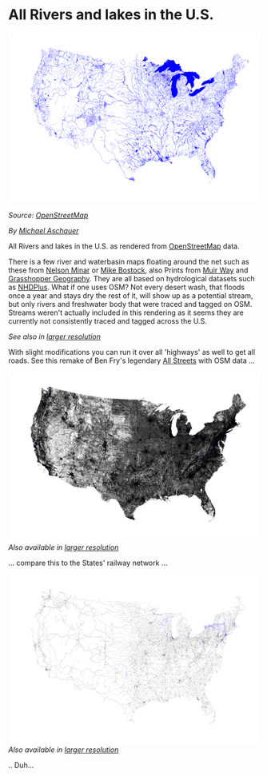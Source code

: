 # All Rivers and lakes in the U.S. 

![us-rivers](images/us-freshwater-HD.png)

*Source: [OpenStreetMap](http://www.osm.org)*

*By [Michael Aschauer](https://m.ash.to/)*



All Rivers and lakes in the U.S. as rendered from [OpenStreetMap](http://www.osm.org) data.

There is a few river and waterbasin maps floating around the net such as these from  [Nelson Minar](https://github.com/NelsonMinar/vector-river-map)
or [Mike Bostock](https://github.com/mbostock/us-rivers), also Prints from [Muir Way](https://muir-way.com/collections/hydrology-series) 
and [Grasshopper Geography](https://www.grasshoppergeography.com/River-Maps). 
They are all based on hydrological datasets such as [NHDPlus](https://nhdplus.com/NHDPlus/). What if one uses OSM? 
Not every desert wash, that floods once a year and stays dry the rest of it, will show up as a potential stream, 
but only rivers and freshwater body that were traced and tagged on OSM.  Streams weren't actually included in this rendering as 
it seems they are currently not consistently traced and tagged across the U.S.

*See also in [larger resolution](images/us-freshwater.png)*

With slight modifications you can run it over all 'highways' as well to get all roads.
See this remake of Ben Fry's legendary [All Streets](https://benfry.com/allstreets/map5.html) with OSM data ...

![us-roads](images/us-roads-HD.png)
*Also available in [larger resolution](images/us-roads.png)*

... compare this to the States' railway network  ...

![us-roads](images/us-railways-HD.png)
*Also available in [larger resolution](images/us-railways.png)*

.. Duh...
